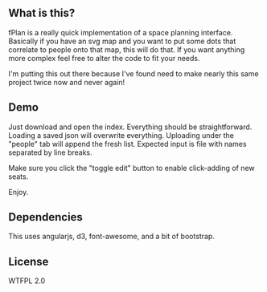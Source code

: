 ## What is this?
fPlan is a really quick implementation of a space planning interface. Basically if you have an svg map and you want to put some dots that correlate to people onto that map, this will do that. If you want anything more complex feel free to alter the code to fit your needs.

I'm putting this out there because I've found need to make nearly this same project twice now and never again!

## Demo
Just download and open the index.
Everything should be straightforward.
Loading a saved json will overwrite everything. Uploading under the "people" tab will append the fresh list. Expected input is file with names separated by line breaks.

Make sure you click the "toggle edit" button to enable click-adding of new seats.

Enjoy.
## Dependencies
This uses angularjs, d3, font-awesome, and a bit of bootstrap.
## License
WTFPL 2.0
